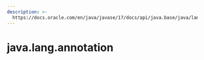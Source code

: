 ```yaml
---
description: >-
  https://docs.oracle.com/en/java/javase/17/docs/api/java.base/java/lang/annotation/package-summary.html
---
```


# java.lang.annotation


